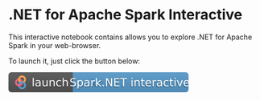 # .NET for Apache Spark Interactive

This interactive notebook contains allows you to explore .NET for Apache Spark in your web-browser.

To launch it, just click the button below:

[![Binder](./dotnet-spark-binder.svg)](https://mybinder.org/v2/gh/indy-3rdman/spark/docker_images_init?urlpath=lab/tree/nb/)
